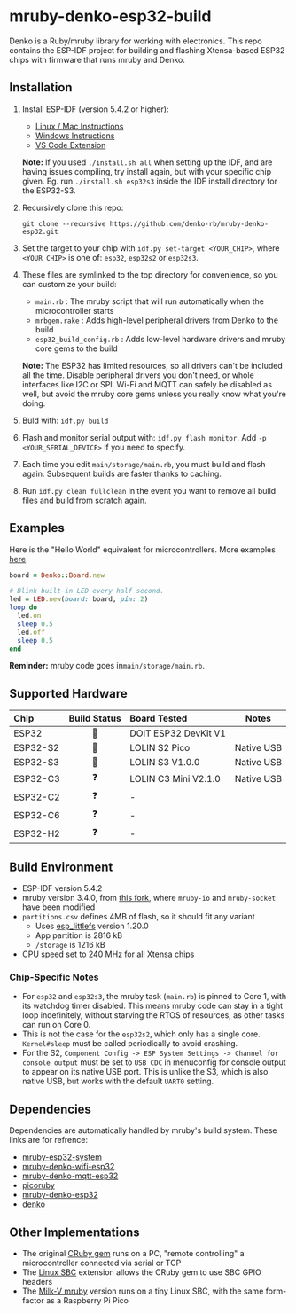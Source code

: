 # mruby-denko-esp32-build

Denko is a Ruby/mruby library for working with electronics. This repo contains the ESP-IDF project for building and flashing Xtensa-based ESP32 chips with firmware that runs mruby and Denko.

## Installation

1.  Install ESP-IDF (version 5.4.2 or higher):
    - [Linux / Mac Instructions](https://docs.espressif.com/projects/esp-idf/en/latest/esp32/get-started/linux-macos-setup.html)
    - [Windows Instructions](https://docs.espressif.com/projects/esp-idf/en/latest/esp32/get-started/windows-setup.html)
    - [VS Code Extension](https://github.com/espressif/vscode-esp-idf-extension/blob/master/docs/tutorial/install.md)

    **Note:** If you used `./install.sh all` when setting up the IDF, and are having issues compiling, try install again, but with your specific chip given. Eg. run `./install.sh esp32s3` inside the IDF install directory for the ESP32-S3.

2.  Recursively clone this repo:
    ```
    git clone --recursive https://github.com/denko-rb/mruby-denko-esp32.git
    ```

3.  Set the target to your chip with `idf.py set-target <YOUR_CHIP>`, where `<YOUR_CHIP>` is one of: `esp32`, `esp32s2` or `esp32s3`.

4.  These files are symlinked to the top directory for convenience, so you can customize your build:
    - `main.rb` : The mruby script that will run automatically when the microcontroller starts
    - `mrbgem.rake` : Adds high-level peripheral drivers from Denko to the build
    - `esp32_build_config.rb` : Adds low-level hardware drivers and mruby core gems to the build

    **Note:** The ESP32 has limited resources, so all drivers can't be included all the time. Disable peripheral drivers you don't need, or whole interfaces like I2C or SPI. Wi-Fi and MQTT can safely be disabled as well, but avoid the mruby core gems unless you really know what you're doing.

5.  Buld with: `idf.py build`

6.  Flash and monitor serial output with: `idf.py flash monitor`. Add `-p <YOUR_SERIAL_DEVICE>` if you need to specify.

7.  Each time you edit `main/storage/main.rb`, you must build and flash again. Subsequent builds are faster thanks to caching.

8.  Run `idf.py clean fullclean` in the event you want to remove all build files and build from scratch again.

## Examples
Here is the "Hello World" equivalent for microcontrollers. More examples [here](examples).
```ruby
board = Denko::Board.new

# Blink built-in LED every half second.
led = LED.new(board: board, pin: 2)
loop do
  led.on
  sleep 0.5
  led.off
  sleep 0.5
end
````
**Reminder:** mruby code goes in`main/storage/main.rb`.

## Supported Hardware

|    Chip        | Build Status    | Board Tested         | Notes |
| :--------      | :------:        | :---------------     |------ |
| ESP32          | :green_heart:   | DOIT ESP32 DevKit V1 |
| ESP32-S2       | :green_heart:   | LOLIN S2 Pico        | Native USB
| ESP32-S3       | :green_heart:   | LOLIN S3 V1.0.0      | Native USB
| ESP32-C3       | :question:      | LOLIN C3 Mini V2.1.0 | Native USB
| ESP32-C2       | :question:      | -                    |
| ESP32-C6       | :question:      | -                    |
| ESP32-H2       | :question:      | -                    |

## Build Environment
- ESP-IDF version 5.4.2
- mruby version 3.4.0, from [this fork](https://github.com/denko-rb/mruby), where `mruby-io` and `mruby-socket` have been modified
- `partitions.csv` defines 4MB of flash, so it should fit any variant
  - Uses [esp_littlefs](https://github.com/joltwallet/esp_littlefs) version 1.20.0
  - App partition is 2816 kB
  - `/storage` is 1216 kB
- CPU speed set to 240 MHz for all Xtensa chips

### Chip-Specific Notes

- For `esp32` and `esp32s3`, the mruby task (`main.rb`) is pinned to Core 1, with its watchdog timer disabled. This means mruby code can stay in a tight loop indefinitely, without starving the RTOS of resources, as other tasks can run on Core 0.
- This is not the case for the `esp32s2`, which only has a single core. `Kernel#sleep` must be called periodically to avoid crashing.
- For the S2, `Component Config -> ESP System Settings -> Channel for console output` must be set to `USB CDC` in menuconfig for console output to appear on its native USB port. This is unlike the S3, which is also native USB, but works with the default `UART0` setting.

## Dependencies

Dependencies are automatically handled by mruby's build system. These links are for refrence:

- [mruby-esp32-system](https://github.com/mruby-esp32/mruby-esp32-system)
- [mruby-denko-wifi-esp32](https://github.com/denko-rb/mruby-denko-wifi-esp32)
- [mruby-denko-mqtt-esp32](https://github.com/denko-rb/mruby-denko-mqtt-esp32)
- [picoruby](https://github.com/picoruby/picoruby)
- [mruby-denko-esp32](https://github.com/denko-rb/mruby-denko-esp32)
- [denko](https://github.com/denko-rb/denko)

## Other Implementations
- The original [CRuby gem](https://github.com/denko-rb/denko) runs on a PC, "remote controlling" a microcontroller connected via serial or TCP
- The [Linux SBC](https://github.com/denko-rb/denko-piboard) extension allows the CRuby gem to use SBC GPIO headers
- The [Milk-V mruby](https://github.com/denko-rb/mruby-denko-milkv-duo) version runs on a tiny Linux SBC, with the same form-factor as a Raspberry Pi Pico
